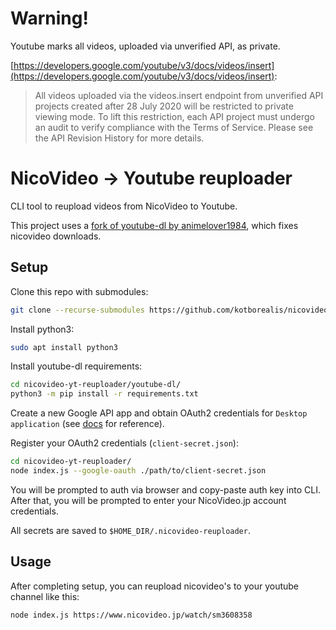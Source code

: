 # Warning!

Youtube marks all videos, uploaded via unverified API, as private.

[https://developers.google.com/youtube/v3/docs/videos/insert](https://developers.google.com/youtube/v3/docs/videos/insert):
>All videos uploaded via the videos.insert endpoint from unverified API projects created after 28 July 2020 will be restricted to private viewing mode. To lift this restriction, each API project must undergo an audit to verify compliance with the Terms of Service. Please see the API Revision History for more details.

# NicoVideo -> Youtube reuploader

CLI tool to reupload videos from NicoVideo to Youtube.

This project uses a [fork of youtube-dl by animelover1984](https://github.com/animelover1984/youtube-dl),
which fixes nicovideo downloads.

## Setup

Clone this repo with submodules:
```bash
git clone --recurse-submodules https://github.com/kotborealis/nicovideo-yt-reuploader
```

Install python3:
```bash
sudo apt install python3
```

Install youtube-dl requirements:
```bash
cd nicovideo-yt-reuploader/youtube-dl/
python3 -m pip install -r requirements.txt
```

Create a new Google API app and obtain OAuth2 credentials for `Desktop application` 
(see [docs](https://developers.google.com/youtube/registering_an_application) for reference).

Register your OAuth2 credentials (`client-secret.json`):
```bash
cd nicovideo-yt-reuploader/
node index.js --google-oauth ./path/to/client-secret.json
```

You will be prompted to auth via browser and copy-paste auth key into CLI.
After that, you will be prompted to enter your NicoVideo.jp account credentials.

All secrets are saved to `$HOME_DIR/.nicovideo-reuploader`.

## Usage

After completing setup, you can reupload nicovideo's to your youtube channel like this:
```bash
node index.js https://www.nicovideo.jp/watch/sm3608358
```
